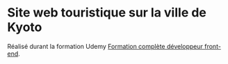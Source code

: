 # Site web touristique sur la ville de Kyoto
Réalisé durant la formation Udemy [Formation complète développeur front-end](https://www.udemy.com/course/formation-complete-developpeur-front-end/).